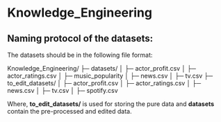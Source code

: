 # Knowledge_Engineering

## Naming protocol of the datasets:

The datasets should be in the following file format:

Knowledge_Engineering/
├─ datasets/
│  ├─ actor_profit.csv
│  ├─ actor_ratings.csv
│  ├─ music_popularity
│  ├─ news.csv
│  ├─ tv.csv
├─ to_edit_datasets/
│  ├─ actor_profit.csv
│  ├─ actor_ratings.csv
│  ├─ news.csv
│  ├─ tv.csv
│  ├─ spotify.csv


Where, **to_edit_datasets/** is used for storing the pure data and **datasets** contain the pre-processed and edited data. 
